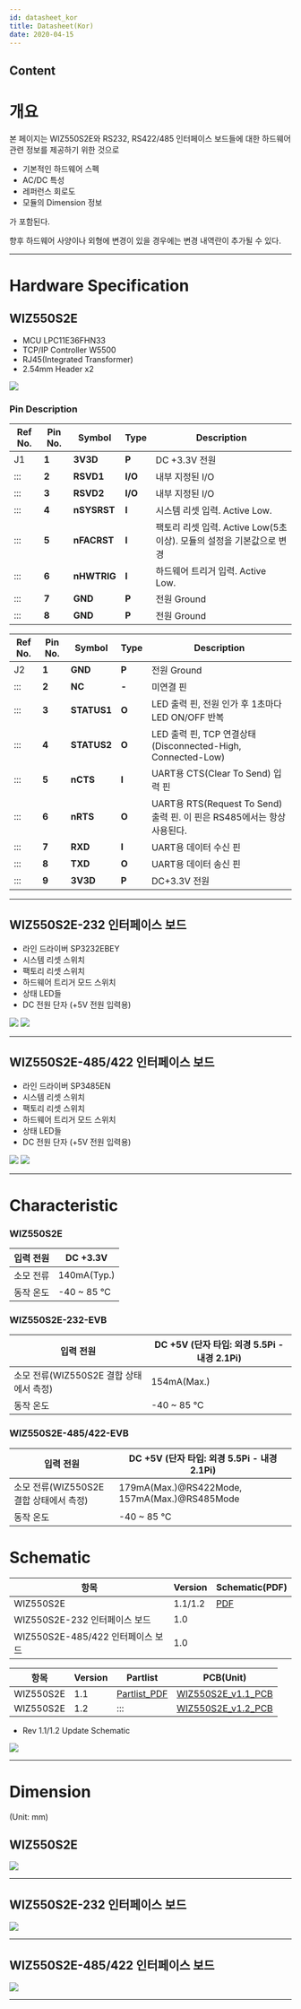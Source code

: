 ```yaml
---
id: datasheet_kor
title: Datasheet(Kor)
date: 2020-04-15
---
```



## Content
# 개요

본 페이지는 WIZ550S2E와 RS232, RS422/485 인터페이스 보드들에 대한 하드웨어 관련 정보를 제공하기 위한 것으로

  - 기본적인 하드웨어 스펙
  - AC/DC 특성
  - 레퍼런스 회로도 
  - 모듈의 Dimension 정보

가 포함된다.

향후 하드웨어 사양이나 외형에 변경이 있을 경우에는 변경 내역란이 추가될 수 있다.

-----
# Hardware Specification

## WIZ550S2E

   * MCU LPC11E36FHN33
   * TCP/IP Controller W5500
   * RJ45(Integrated Transformer)
   * 2.54mm Header x2

![](/img/products/wiz550s2e/wiz550s2eds/wiz550s2e_pin.jpg)

### Pin Description

| Ref No. | Pin No. | Symbol      | Type    | Description                                    |
| ------- | ------- | ----------- | ------- | ---------------------------------------------- |
| J1      | **1**   | **3V3D**    | **P**   | DC +3.3V 전원                                    |
| :::     | **2**   | **RSVD1**   | **I/O** | 내부 지정된 I/O                                     |
| :::     | **3**   | **RSVD2**   | **I/O** | 내부 지정된 I/O                                     |
| :::     | **4**   | **nSYSRST** | **I**   | 시스템 리셋 입력. Active Low.                         |
| :::     | **5**   | **nFACRST** | **I**   | 팩토리 리셋 입력. Active Low(5초 이상). 모듈의 설정을 기본값으로 변경 |
| :::     | **6**   | **nHWTRIG** | **I**   | 하드웨어 트리거 입력. Active Low.                       |
| :::     | **7**   | **GND**     | **P**   | 전원 Ground                                      |
| :::     | **8**   | **GND**     | **P**   | 전원 Ground                                      |

| Ref No. | Pin No. | Symbol      | Type  | Description                                             |
| ------- | ------- | ----------- | ----- | ------------------------------------------------------- |
| J2      | **1**   | **GND**     | **P** | 전원 Ground                                               |
| :::     | **2**   | **NC**      | **-** | 미연결 핀                                                   |
| :::     | **3**   | **STATUS1** | **O** | LED 출력 핀, 전원 인가 후 1초마다 LED ON/OFF 반복                    |
| :::     | **4**   | **STATUS2** | **O** | LED 출력 핀, TCP 연결상태(Disconnected-High, Connected-Low)    |
| :::     | **5**   | **nCTS**    | **I** | UART용 CTS(Clear To Send) 입력 핀                           |
| :::     | **6**   | **nRTS**    | **O** | UART용 RTS(Request To Send) 출력 핀. 이 핀은 RS485에서는 항상 사용된다. |
| :::     | **7**   | **RXD**     | **I** | UART용 데이터 수신 핀                                          |
| :::     | **8**   | **TXD**     | **O** | UART용 데이터 송신 핀                                          |
| :::     | **9**   | **3V3D**    | **P** | DC+3.3V 전원                                              |

-----

## WIZ550S2E-232 인터페이스 보드

   * 라인 드라이버 SP3232EBEY
   * 시스템 리셋 스위치
   * 팩토리 리셋 스위치
   * 하드웨어 트리거 모드 스위치
   * 상태 LED들
   * DC 전원 단자 (+5V 전원 입력용)

![](/img/products/wiz550s2e/wiz550s2eds/rs232if_pin_20140729.jpg)
![](/img/products/wiz550s2e/wiz550s2eds/크기변환_wiz550s2e-232-evb.png)

-----

## WIZ550S2E-485/422 인터페이스 보드

   * 라인 드라이버 SP3485EN
   * 시스템 리셋 스위치
   * 팩토리 리셋 스위치
   * 하드웨어 트리거 모드 스위치
   * 상태 LED들
   * DC 전원 단자 (+5V 전원 입력용)

![](/img/products/wiz550s2e/wiz550s2eds/rs485-422if_pin_20140729.jpg)
![](/img/products/wiz550s2e/wiz550s2eds/크기변환_wiz550s2e-485-evb.png)

-----
# Characteristic

### WIZ550S2E

| 입력 전원 | DC +3.3V     |
| ----- | ------------ |
| 소모 전류 | 140mA(Typ.)  |
| 동작 온도 | \-40 \~ 85 ℃ |

### WIZ550S2E-232-EVB

| 입력 전원                       | DC +5V (단자 타입: 외경 5.5Pi - 내경 2.1Pi) |
| --------------------------- | ----------------------------------- |
| 소모 전류(WIZ550S2E 결합 상태에서 측정) | 154mA(Max.)                         |
| 동작 온도                       | \-40 \~ 85 ℃                        |

### WIZ550S2E-485/422-EVB

| 입력 전원                       | DC +5V (단자 타입: 외경 5.5Pi - 내경 2.1Pi)          |
| --------------------------- | -------------------------------------------- |
| 소모 전류(WIZ550S2E 결합 상태에서 측정) | 179mA(Max.)@RS422Mode, 157mA(Max.)@RS485Mode |
| 동작 온도                       | \-40 \~ 85 ℃                                 |

# Schematic

| 항목                         | Version | Schematic(PDF)                                                                        |
| -------------------------- | ------- | ------------------------------------------------------------------------------------- |
| WIZ550S2E                  | 1.1/1.2 | [PDF](/img/products/wiz550s2e/schematic1_wiz550s2e_v11_dotremove.pdf) |
| WIZ550S2E-232 인터페이스 보드     | 1.0     | [](/img/products/wiz550s2e/wiz550s2eds/rs232if_v1_0.pdf)                                 |
| WIZ550S2E-485/422 인터페이스 보드 | 1.0     | [](/img/products/wiz550s2e/wiz550s2eds/rs485-422if_v1_0.pdf)                             |

| 항목        | Version | Partlist                                                             | PCB(Unit)                                                                        |
| --------- | ------- | -------------------------------------------------------------------- | -------------------------------------------------------------------------------- |
| WIZ550S2E | 1.1     | [Partlist\_PDF](/img/products/wiz550s2e/wiz550s2e_ver1.1_pl_150916.pdf) | [WIZ550S2E\_v1.1\_PCB](/img/products/wiz550s2e/wiz550s2eds_kr/wiz550s2e_v1.1.1.zip) |
| WIZ550S2E | 1.2     | :::                                                                  | [WIZ550S2E\_v1.2\_PCB](/img/products/wiz550s2e/wiz550s2eds_kr/wiz550s2e_v1.2.zip)   |

  - Rev 1.1/1.2 Update Schematic

![](/img/products/wiz550s2e/wiz550s2e_rev_point.png)

-----
# Dimension

(Unit: mm)

## WIZ550S2E

![](/img/products/wiz550s2e/wiz550s2eds/wiz550s2e_dimension.jpg)

-----

## WIZ550S2E-232 인터페이스 보드

![](/img/products/wiz550s2e/wiz550s2eds/rs232if_dimension.jpg)

-----

## WIZ550S2E-485/422 인터페이스 보드

![](/img/products/wiz550s2e/wiz550s2eds/rs485-422if_dimension.jpg)

-----
